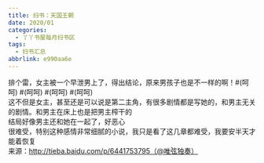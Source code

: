 ```yaml
---
title: 扫书：天国王朝
date: 2020/01
categories:
  - 丫丫书屋每月扫书区
tags:
  - 扫书汇总
abbrlink: e990aa6e
---
```



排个雷，女主被一个早泄男上了，得出结论，原来男孩子也是不一样的啊！#(呵呵) #(呵呵) #(呵呵) #(呵呵)  
这不但是女主，甚至还是可以说是第二主角，有很多剧情都是写她的，和男主无关的剧情。和男主在床上也是把男主榨干的  
结局好像男主还和她在一起了，好恶心  
很难受，特别这种感情非常细腻的小说，我只是看了这几章都难受，我要安半天才能着恢复  
来源：http://tieba.baidu.com/p/6441753795（@唯弦独奏）  
